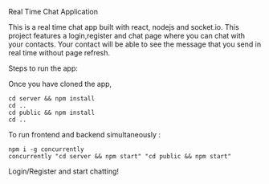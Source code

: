 Real Time Chat Application

This is a real time chat app built with react, nodejs and socket.io. This project features a login,register and chat page where you can chat with your contacts. Your contact will be able to see the message that you send in real time without page refresh.

Steps to run the app:

Once you have cloned the app,

```
cd server && npm install
cd ..
cd public && npm install
cd ..
```

To run frontend and backend simultaneously :

```
npm i -g concurrently 
concurrently "cd server && npm start" "cd public && npm start"
```

Login/Register and start chatting!





